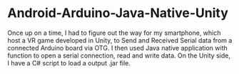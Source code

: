 # Android-Arduino-Java-Native-Unity
 Once up on a time, I had to figure out the way for my smartphone, which host a VR game developed in Unity, to Send and Received Serial data from a connected Arduino board via OTG. I then used Java native application with function to open a serial connection, read and write data. On the Unity side, I have a C# script to load a output .jar file.
